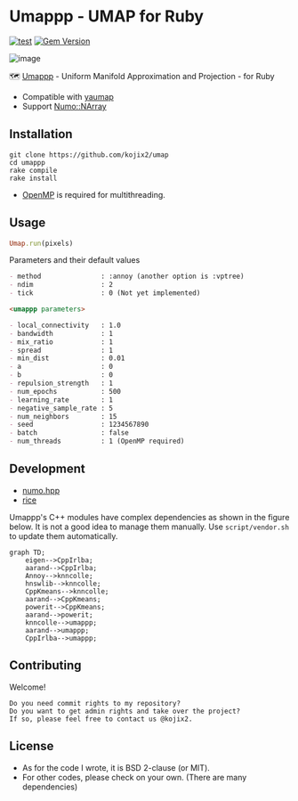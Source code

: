 # Umappp - UMAP for Ruby

[![test](https://github.com/kojix2/umap/actions/workflows/ci.yml/badge.svg)](https://github.com/kojix2/umap/actions/workflows/ci.yml)
[![Gem Version](https://badge.fury.io/rb/umappp.svg)](https://badge.fury.io/rb/umappp)

![image](https://user-images.githubusercontent.com/5798442/155692246-fa8e0fb0-33c2-4265-a1bf-228d4f80ebdb.png)

🗺️ [Umappp](https://github.com/LTLA/umappp) - Uniform Manifold Approximation and Projection - for Ruby

* Compatible with [yaumap](https://github.com/LTLA/yaumap)
* Support [Numo::NArray](https://github.com/ruby-numo/numo-narray)

## Installation

```
git clone https://github.com/kojix2/umap
cd umappp
rake compile
rake install
```

* [OpenMP](https://www.openmp.org) is required for multithreading.

## Usage

```ruby
Umap.run(pixels)
```

Parameters and their default values

```markdown
- method               : :annoy (another option is :vptree)
- ndim                 : 2
- tick                 : 0 (Not yet implemented)

<umappp parameters>

- local_connectivity   : 1.0
- bandwidth            : 1
- mix_ratio            : 1
- spread               : 1
- min_dist             : 0.01
- a                    : 0
- b                    : 0
- repulsion_strength   : 1
- num_epochs           : 500
- learning_rate        : 1
- negative_sample_rate : 5
- num_neighbors        : 15
- seed                 : 1234567890
- batch                : false
- num_threads          : 1 (OpenMP required)
```

## Development

* [numo.hpp](https://github.com/ankane/numo.hpp)
* [rice](https://github.com/jasonroelofs/rice)

Umappp's C++ modules have complex dependencies as shown in the figure below. It is not a good idea to manage them manually. Use `script/vendor.sh` to update them automatically.

```mermaid
graph TD;
    eigen-->CppIrlba;
    aarand-->CppIrlba;
    Annoy-->knncolle;
    hnswlib-->knncolle;
    CppKmeans-->knncolle;
    aarand-->CppKmeans;
    powerit-->CppKmeans;
    aarand-->powerit;
    knncolle-->umappp;
    aarand-->umappp;
    CppIrlba-->umappp;
```

## Contributing

Welcome!

    Do you need commit rights to my repository?
    Do you want to get admin rights and take over the project?
    If so, please feel free to contact us @kojix2.

## License

* As for the code I wrote, it is  BSD 2-clause (or MIT).
* For other codes, please check on your own. (There are many dependencies)
 

